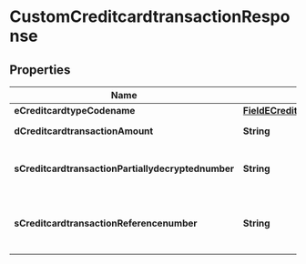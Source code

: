 

# CustomCreditcardtransactionResponse

## Properties

Name | Type | Description | Notes
------------ | ------------- | ------------- | -------------
**eCreditcardtypeCodename** | [**FieldECreditcardtypeCodename**](FieldECreditcardtypeCodename.md) |  |  [optional]
**dCreditcardtransactionAmount** | **String** | The amount of the Creditcardtransaction | 
**sCreditcardtransactionPartiallydecryptednumber** | **String** | The partially decrypted credit card number used in the Creditcardtransaction | 
**sCreditcardtransactionReferencenumber** | **String** | The reference number on the creditcard service for the Creditcardtransaction | 




